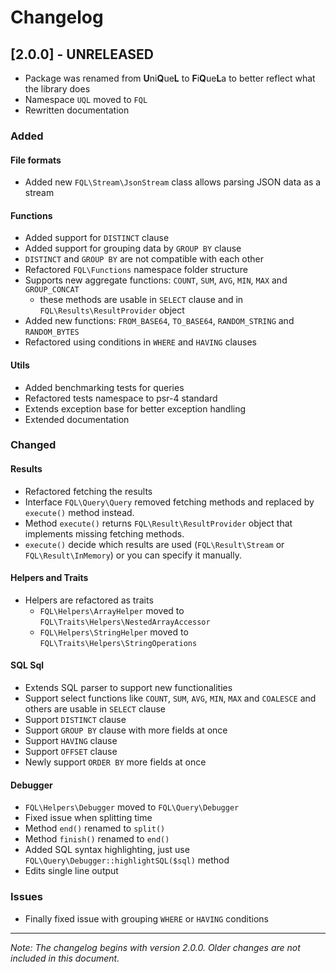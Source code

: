 # Changelog

## [2.0.0] - UNRELEASED

- Package was renamed from **U**ni**Q**ue**L** to **F**i**Q**ue**L**a to better reflect what the library does
- Namespace `UQL` moved to `FQL`
- Rewritten documentation

### Added

#### File formats
- Added new `FQL\Stream\JsonStream` class allows parsing JSON data as a stream

#### Functions
- Added support for `DISTINCT` clause
- Added support for grouping data by `GROUP BY` clause
- `DISTINCT` and `GROUP BY` are not compatible with each other
- Refactored `FQL\Functions` namespace folder structure
- Supports new aggregate functions: `COUNT`, `SUM`, `AVG`, `MIN`, `MAX` and `GROUP_CONCAT`
  - these methods are usable in `SELECT` clause and in `FQL\Results\ResultProvider` object
- Added new functions: `FROM_BASE64`, `TO_BASE64`, `RANDOM_STRING` and `RANDOM_BYTES`
- Refactored using conditions in `WHERE` and `HAVING` clauses

#### Utils
- Added benchmarking tests for queries
- Refactored tests namespace to psr-4 standard
- Extends exception base for better exception handling
- Extended documentation

### Changed

#### Results
- Refactored fetching the results
- Interface `FQL\Query\Query` removed fetching methods and replaced by `execute()` method
instead. 
- Method `execute()` returns `FQL\Result\ResultProvider` object that implements missing fetching methods.
- `execute()` decide which results are used (`FQL\Result\Stream` or `FQL\Result\InMemory`) or you can specify it manually.

#### Helpers and Traits
- Helpers are refactored as traits
  - `FQL\Helpers\ArrayHelper` moved to `FQL\Traits\Helpers\NestedArrayAccessor`
  - `FQL\Helpers\StringHelper` moved to `FQL\Traits\Helpers\StringOperations`

#### SQL Sql
- Extends SQL parser to support new functionalities
- Support select functions like `COUNT`, `SUM`, `AVG`, `MIN`, `MAX` and `COALESCE` and others are usable in `SELECT` clause
- Support `DISTINCT` clause
- Support `GROUP BY` clause with more fields at once
- Support `HAVING` clause
- Support `OFFSET` clause
- Newly support `ORDER BY` more fields at once

#### Debugger
- `FQL\Helpers\Debugger` moved to `FQL\Query\Debugger`
- Fixed issue when splitting time
- Method `end()` renamed to `split()`
- Method `finish()` renamed to `end()`
- Added SQL syntax highlighting, just use `FQL\Query\Debugger::highlightSQL($sql)` method
- Edits single line output

### Issues
- Finally fixed issue with grouping `WHERE` or `HAVING` conditions

---

_Note: The changelog begins with version 2.0.0. Older changes are not included in this document._

